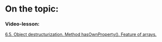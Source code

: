 # On the topic:

### Video-lesson:

[6.5. Object destructurization. Method hasOwnProperty(). Feature of arrays.](https://go.skillbox.ru/profession/profession-fullstack-js/js/642e0e6a-17d5-4857-a8c2-f43d1a8b0d46/videolesson)
